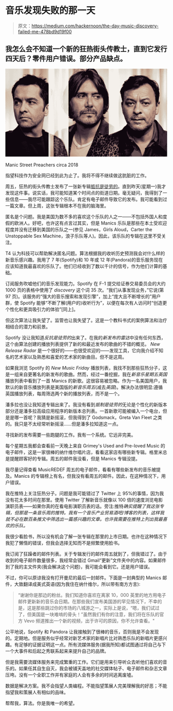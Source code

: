 # 音乐发现失败的那一天

> 原文：<https://medium.com/hackernoon/the-day-music-discovery-failed-me-478bd9d19f00>

## 我怎么会不知道一个新的狂热街头传教士，直到它发行四天后？零件用户错误。部分产品缺点。

![](img/ee460ea4f316eb844cf983c7e5271326.png)

Manic Street Preachers circa 2018

指望科技作为安全网已经到此为止了。我将不得不继续做这肮脏的工作。

周五，狂热的街头传教士发布了一张新专辑[抵抗是徒劳的](https://www.manicstreetpreachers.com/cat-news/resistance-is-futile-out-now/)。直到昨天(星期一)我才发现这件事。说实话，我可能知道某个时间点的街道日期。毫无疑问，我得到了一些信息——我尽可能跟踪这个乐队。肯定有电子邮件导致它的发布。我可能看到过一篇文章。但上周，这张专辑根本不在我的脑海里。

匿名是个问题。我是美国为数不多的喜欢这个乐队的人之一——不包括外国人和度假的欧洲人。好吧，也许这有点言过其实，但是 Manics 乐队是那些在本土受欢迎程度并没有迁移到美国的乐队之一(参见 James，Girls Aloud，Carter the Unstoppable Sex Machine，浪子乐队等人)。因此，该乐队的专辑在这里不受关注。

T4 认为科技可以帮助解决匿名问题。算法根据我的收听历史预测我会对什么样的新音乐感兴趣。我用了 7 年(Spotify)和 10 年或 12 年(Pandora)的音乐服务现在应该知道我最喜欢的乐队了。他们已经收到了数以千计的信号，作为他们计算的基础。

订阅服务吹嘘他们的音乐发现能力。Spotify 在 F-1 提交给证券交易委员会的大约 1000 页的表格中使用了 *discovery* 这个词 35 次。“我们从事发现业务，”它说(第 97 页)。该服务的“强大的音乐搜索和发现引擎”，加上“庞大且不断增长的”用户群，使 Spotify 能够“不断了解(用户的)收听行为”，以便在每次有人访问时“创造更个性化和更具吸引力的体验”[同上]。

但这次算法让我失望了。监管也让我失望了。这是一个教科书式的案例算法和治疗相结合的潜力和前景。

Spotify 没让我知道*反抗是徒劳的*出来了。在我的*新发布的雷达*中没有任何东西，这个由算法创建的播放列表提供了新的和最近发布的歌曲的不错的概览。 *New Release Radar* 是一个很好的——也很受欢迎的——发现工具，它向我介绍不知名的艺术家以及熟悉和喜爱的艺术家的新曲目。但不是这周。

如果我浏览 Spotify 的 *New Music Friday* 播放列表，我找不到那些狂热分子，这是一组来自更著名的新发布的歌曲。然而，经过一番挖掘，我在*新音乐星期五英国*播放列表中看到了一首 Manics 的新歌。这很容易被忽略。作为一名美国用户，我默认的新音乐播放列表是美国版的*新音乐周五*(减去*英国*)。解决办法很明显:遵循英国播放列表，每周筛选两个新的播放列表，而不是一个。

潘多拉也没让我知道专辑出来了。我没有看到*抵制是徒劳的*无论是个性化的新版本部分还是潘多拉高级应用程序的新版本总列表。一首新歌可能被编入一个电台，但是是哪一首呢？我猜是新摇滚，但我得到了 Godsmack，Greta Van Fleet 之类的。我只是不太经常听新摇滚……但是潘多拉知道这一点。

寻找新的发布需要一些跑腿的工作。我有一个系统。它远非完美。

每个星期五我都会查看前一天晚上来自 Grimey's Used and Pre-loved Music 的电子邮件，这是一家很棒的纳什维尔唱片店，看看这家店有哪些新专辑。格里米总是提醒顾客好的专辑。周五的邮件我没看，但是 Manics 专辑没提。

我尽量记得查看 MusicREDEF 周五的电子邮件，看看有哪些新发布的音乐被提及。Manics 的专辑榜上有名，但我没有看周五的邮件。因此，在这种情况下，用户错误。

我在推特上关注狂热分子。问题是我可能错过了 Twitter 上 95%的事情，因为我没有花太多时间在那里。使用 Twitter 了解新音乐就像以 100 倍的速度浏览电影演职员表——如果你真的在看电影演职员表的话。旁注:推特*确实提醒了我这张专辑，但那是一条音乐周的推特。我有一个音乐产业贸易酒吧/博客的列表，这样我就不必在数百条推文中筛选出一篇感兴趣的文章。也许我需要在推特上列出我最喜欢的乐队。*

我很少看脸书，所以没有机会了解一张专辑在那里的上市日期。也许在这种情况下我犯了懒惰的错误，但我会选择无知而不是频繁使用脸书。

我订阅了狂躁者的邮件列表。关于专辑发行的邮件周五就到了，但我错过了。由于收到的电子邮件数量很多，我经常会错过 Gmail“更新”文件夹中的内容。如果邮件到了我的主文件夹(我会解决这个问题)，我可能会看到它。还是用户错误。

不过，你可以原谅我没有打开曼尼的最后一封邮件。下面是一封典型的 Manics 邮件，大致翻译成美式英语(因为我住在纳什维尔，所以带有南方方言):

> “谢谢你是那边的粉丝。我们知道你喜欢在离家 10，000 英里的地方用电子邮件更新新的音乐会日期。在那些我们宣布美国游的罕见情况下，不幸的是，这是那些跳过你的市场的八城游之一，实际上是说，“嗯，我们试过了，但美国是一块难啃的骨头！”虽然我们有你的注意，我们将在乐队的官方 Vevo 频道推出一个新的视频，出于许可的原因，你不允许查看。"

公平地说，Spotify 和 Pandora 让我接触到了很棒的音乐，否则我是不会发现的。定期地。但是服务似乎经常对新艺术家的新唱片比对熟悉乐队的新唱片更感兴趣。有足够的证据证明这一点。所有流媒体服务(据我所知)都试图通过将自己与下一个大事件和后起之秀联系起来来提升自己的品牌。

但是我需要流媒体服务来完成繁重的工作。它们是用来引导听众去听他们喜欢的音乐的。如果任其自生自灭，我会被铺天盖地的社交媒体帖子、电子邮件和杂志文章压垮。没有一个全职工作并有家庭的人会有多余的时间逃离废墟。

数据是解决方案。我不会指望人类编程。不能指望策展人完美理解我的好恶；不能指望我和策展人有相似的品味。

帮帮我，算法。你是我唯一的希望。